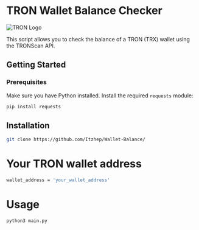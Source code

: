 # TRON Wallet Balance Checker

![TRON Logo](tron_logo.png)

This script allows you to check the balance of a TRON (TRX) wallet using the TRONScan API.

## Getting Started

### Prerequisites

Make sure you have Python installed. Install the required `requests` module:

```bash
pip install requests
```
## Installation
```bash
git clone https://github.com/Itzhep/Wallet-Balance/
```
# Your TRON wallet address
```bash
wallet_address = 'your_wallet_address'
```


# Usage
```bash
python3 main.py
```
